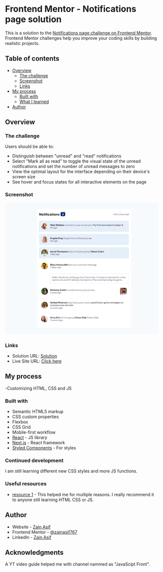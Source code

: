 # Frontend Mentor - Notifications page solution

This is a solution to the [Notifications page challenge on Frontend Mentor](https://www.frontendmentor.io/challenges/notifications-page-DqK5QAmKbC). Frontend Mentor challenges help you improve your coding skills by building realistic projects. 

## Table of contents

- [Overview](#overview)
  - [The challenge](#the-challenge)
  - [Screenshot](image.png)
  - [Links](#links)
- [My process](#my-process)
  - [Built with](HTML+CSS+JS)
  - [What I learned](About-js-and-css-styling)
- [Author](Zain-Asif)



## Overview

### The challenge

Users should be able to:

- Distinguish between "unread" and "read" notifications
- Select "Mark all as read" to toggle the visual state of the unread notifications and set the number of unread messages to zero
- View the optimal layout for the interface depending on their device's screen size
- See hover and focus states for all interactive elements on the page

### Screenshot

![](./assets/images/notification.PNG)


### Links

- Solution URL: [Solution](https://github.com/ZainAsif767/notifications-page)
- Live Site URL: [Click here](https://notifications-page-by-zainasif.netlify.app/)

## My process
-Customizing HTML, CSS and JS

### Built with

- Semantic HTML5 markup
- CSS custom properties
- Flexbox
- CSS Grid
- Mobile-first workflow
- [React](https://reactjs.org/) - JS library
- [Next.js](https://nextjs.org/) - React framework
- [Styled Components](https://styled-components.com/) - For styles


### Continued development

I am still learning different new CSS styles and more JS functions.


### Useful resources

- [resource 1](https://developer.mozilla.org/en-US/) - This helped me for multiple reasons. I really recommend it to anyone still learning HTML CSS or JS.


## Author

- Website - [Zain Asif](www.github.com/zainasif767)
- Frontend Mentor - [@zainasif767](https://www.frontendmentor.io/profile/ZainAsif767)
- LinkedIn - [Zain Asif](https://www.linkedin.com/in/zain-asif-614337233)


## Acknowledgments

A YT video guide helped me with channel nammed as "JavaScipt Front".

